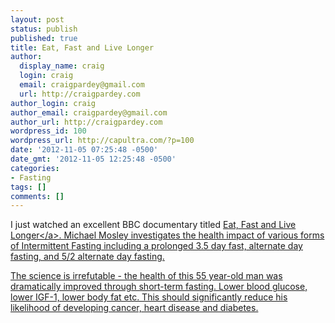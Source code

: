 ```yaml
---
layout: post
status: publish
published: true
title: Eat, Fast and Live Longer
author:
  display_name: craig
  login: craig
  email: craigpardey@gmail.com
  url: http://craigpardey.com
author_login: craig
author_email: craigpardey@gmail.com
author_url: http://craigpardey.com
wordpress_id: 100
wordpress_url: http://capultra.com/?p=100
date: '2012-11-05 07:25:48 -0500'
date_gmt: '2012-11-05 12:25:48 -0500'
categories:
- Fasting
tags: []
comments: []
---
```

<p>I just watched an excellent BBC documentary titled <a href="http:/&#47;www.bbc.co.uk&#47;programmes&#47;b01lxyzc">Eat, Fast and Live Longer<&#47;a>.  Michael Mosley investigates the health impact of various forms of Intermittent Fasting including a prolonged 3.5 day fast, alternate day fasting, and 5&#47;2 alternate day fasting.</p>
<p>The science is irrefutable - the health of this 55 year-old man was dramatically improved through short-term fasting.  Lower blood glucose, lower IGF-1, lower body fat etc.  This should significantly reduce his likelihood of developing cancer, heart disease and diabetes.</p>
